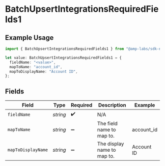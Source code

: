 # BatchUpsertIntegrationsRequiredFields1

## Example Usage

```typescript
import { BatchUpsertIntegrationsRequiredFields1 } from "@amp-labs/sdk-node/models/operations";

let value: BatchUpsertIntegrationsRequiredFields1 = {
  fieldName: "<value>",
  mapToName: "account_id",
  mapToDisplayName: "Account ID",
};
```

## Fields

| Field                       | Type                        | Required                    | Description                 | Example                     |
| --------------------------- | --------------------------- | --------------------------- | --------------------------- | --------------------------- |
| `fieldName`                 | *string*                    | :heavy_check_mark:          | N/A                         |                             |
| `mapToName`                 | *string*                    | :heavy_minus_sign:          | The field name to map to.   | account_id                  |
| `mapToDisplayName`          | *string*                    | :heavy_minus_sign:          | The display name to map to. | Account ID                  |